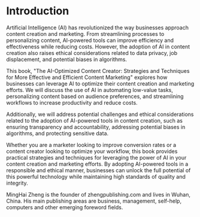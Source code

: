 # Introduction

Artificial Intelligence (AI) has revolutionized the way businesses approach content creation and marketing. From streamlining processes to personalizing content, AI-powered tools can improve efficiency and effectiveness while reducing costs. However, the adoption of AI in content creation also raises ethical considerations related to data privacy, job displacement, and potential biases in algorithms.

This book, "The AI-Optimized Content Creator: Strategies and Techniques for More Effective and Efficient Content Marketing" explores how businesses can leverage AI to optimize their content creation and marketing efforts. We will discuss the use of AI in automating low-value tasks, personalizing content based on audience preferences, and streamlining workflows to increase productivity and reduce costs.

Additionally, we will address potential challenges and ethical considerations related to the adoption of AI-powered tools in content creation, such as ensuring transparency and accountability, addressing potential biases in algorithms, and protecting sensitive data.

Whether you are a marketer looking to improve conversion rates or a content creator looking to optimize your workflow, this book provides practical strategies and techniques for leveraging the power of AI in your content creation and marketing efforts. By adopting AI-powered tools in a responsible and ethical manner, businesses can unlock the full potential of this powerful technology while maintaining high standards of quality and integrity.




MingHai Zheng is the founder of zhengpublishing.com and lives in Wuhan, China. His main publishing areas are business, management, self-help, computers and other emerging foreword fields.
